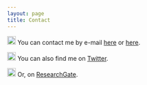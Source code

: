 ```yaml
---
layout: page
title: Contact
---
```


<img src="https://image.flaticon.com/icons/png/512/281/281769.png" alt="drawing" height="20" width="20"/>  You can contact me by e-mail [here](mailto:geovanjr1@gmail.com) or [here](mailto:gmsj@neuro.ufrn.br).

<img src="https://logodownload.org/wp-content/uploads/2014/09/twitter-logo-9.png" width="20" height="20"/>  You can also find me on [Twitter](http://twitter.com/geovansousa_).

<img src="https://res-1.cloudinary.com/crunchbase-production/image/upload/c_lpad,h_256,w_256,f_auto,q_auto:eco/v1470150968/halqcskldv3ge9nkpjsq.png" width="20" height="20"/> Or, on [ResearchGate](https://www.researchgate.net/profile/Geovan-Sousa).

